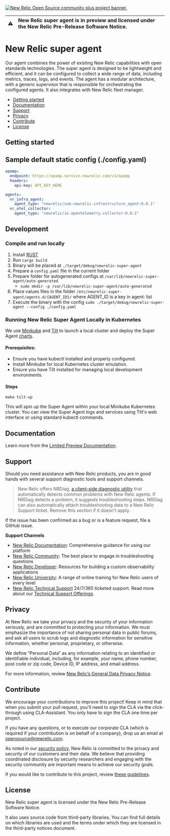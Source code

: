 <a href="https://opensource.newrelic.com/oss-category/#community-plus"><picture><source media="(prefers-color-scheme: dark)" srcset="https://github.com/newrelic/opensource-website/raw/main/src/images/categories/dark/Community_Plus.png"><source media="(prefers-color-scheme: light)" srcset="https://github.com/newrelic/opensource-website/raw/main/src/images/categories/Community_Plus.png"><img alt="New Relic Open Source community plus project banner." src="https://github.com/newrelic/opensource-website/raw/main/src/images/categories/Community_Plus.png"></picture></a>

| ⚠️ | New Relic super agent is in preview and licensed under the New Relic Pre-Release Software Notice. |
|---------------|:------------------------|

# New Relic super agent

Our agent combines the power of existing New Relic capabilities with open standards technologies. The super agent is designed to be lightweight and efficient, and it can be configured to collect a wide range of data, including metrics, traces, logs, and events. 
The agent has a modular architecture, with a generic supervisor that is responsible for orchestrating the configured agents. It also integrates with New Relic fleet manager. 

- [Getting started](#getting-started)
- [Documentation](#documentation)
- [Support](#support)
- [Privacy](#privacy)
- [Contribute](#contribute)
- [License](#license)

## Getting started

## Sample default static config (./config.yaml)

```yaml
opamp:
  endpoint: https://opamp.service.newrelic.com/v1/opamp
  headers:
    api-key: API_KEY_HERE

agents:
  nr_infra_agent:
    agent_type: "newrelic/com.newrelic.infrastructure_agent:0.0.1"
  nr_otel_collector:
    agent_type: "newrelic/io.opentelemetry.collector:0.0.1"
````

## Development

### Compile and run locally
1. Install [RUST](https://www.rust-lang.org/tools/install)
2. Run `cargo build`
3. Binary will be placed at `./target/debug/newrelic-super-agent`
4. Prepare a `config.yaml` file in the current folder
5. Prepare folder for autogenerated configs at `/var/lib/newrelic-super-agent/auto-generated`
   * `sudo mkdir -p /var/lib/newrelic-super-agent/auto-generated`
6. Place values files in the folder `/etc/newrelic-super-agent/agents.d/{AGENT_ID}/` where AGENT_ID is a key in agent: list
7. Execute the binary with the config `sudo ./target/debug/newrelic-super-agent --config ./config.yaml`

### Running New Relic Super Agent Locally in Kubernetes

We use [Minikube](https://minikube.sigs.k8s.io/docs/) and [Tilt](https://tilt.dev/) to launch a local cluster and deploy the Super Agent [charts](https://github.com/newrelic/helm-charts/tree/master/charts).

#### Prerequisites:
- Ensure you have kubectl installed and properly configured.
- Install Minikube for local Kubernetes cluster emulation.
- Ensure you have Tilt installed for managing local development environments.

#### Steps
```
make tilt-up
```
This will spin up the Super Agent within your local Minikube Kubernetes cluster. You can view the Super Agent logs and services using Tilt's web interface or using standard kubectl commands.

## Documentation

Learn more from the [Limited Preview Documentation](https://docs-preview.newrelic.com/docs/new-relic-super-agent).

## Support

Should you need assistance with New Relic products, you are in good hands with several support diagnostic tools and support channels.

>New Relic offers NRDiag, [a client-side diagnostic utility](https://docs.newrelic.com/docs/using-new-relic/cross-product-functions/troubleshooting/new-relic-diagnostics) that automatically detects common problems with New Relic agents. If NRDiag detects a problem, it suggests troubleshooting steps. NRDiag can also automatically attach troubleshooting data to a New Relic Support ticket. Remove this section if it doesn't apply.

If the issue has been confirmed as a bug or is a feature request, file a GitHub issue.

**Support Channels**

* [New Relic Documentation](https://docs.newrelic.com): Comprehensive guidance for using our platform
* [New Relic Community](https://forum.newrelic.com/): The best place to engage in troubleshooting questions
* [New Relic Developer](https://developer.newrelic.com/): Resources for building a custom observability applications
* [New Relic University](https://learn.newrelic.com/): A range of online training for New Relic users of every level
* [New Relic Technical Support](https://support.newrelic.com/) 24/7/365 ticketed support. Read more about our [Technical Support Offerings](https://docs.newrelic.com/docs/licenses/license-information/general-usage-licenses/support-plan).

## Privacy

At New Relic we take your privacy and the security of your information seriously, and are committed to protecting your information. We must emphasize the importance of not sharing personal data in public forums, and ask all users to scrub logs and diagnostic information for sensitive information, whether personal, proprietary, or otherwise.

We define “Personal Data” as any information relating to an identified or identifiable individual, including, for example, your name, phone number, post code or zip code, Device ID, IP address, and email address.

For more information, review [New Relic’s General Data Privacy Notice](https://newrelic.com/termsandconditions/privacy).

## Contribute

We encourage your contributions to improve this project! Keep in mind that when you submit your pull request, you'll need to sign the CLA via the click-through using CLA-Assistant. You only have to sign the CLA one time per project.

If you have any questions, or to execute our corporate CLA (which is required if your contribution is on behalf of a company), drop us an email at opensource@newrelic.com.

As noted in our [security policy](../../security/policy), New Relic is committed to the privacy and security of our customers and their data. We believe that providing coordinated disclosure by security researchers and engaging with the security community are important means to achieve our security goals.

If you would like to contribute to this project, review [these guidelines](./CONTRIBUTING.md).

## License

New Relic super agent is licensed under the New Relic Pre-Release Software Notice.

It also uses source code from third-party libraries. You can find full details on which libraries are used and the terms under which they are licensed in the third-party notices document.